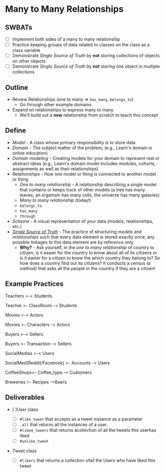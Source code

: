 # Many to Many Relationships

## SWBATs

* [ ] Implement both sides of a many to many relationship
* [ ] Practice keeping groups of data related to classes on the class as a class variable
* [ ] Demonstrate _Single Source of Truth_ by **not** storing collections of objects on other objects
* [ ] Demonstrate _Single Source of Truth_ by **not** storing one object in multiple collections

## Outline

* Review Relationships (one to many => `has_many`, `belongs_to`)
  * Go through other example domains
* Expand on relationships to express many to many
  * We'll build out a **new** relationship from scratch to teach this concept

## Define
* _Model_ - A class whose primary responsibility is to store data
* _Domain_ - The subject matter of the problem, (e.g., Learn's domain is online education)
* _Domain modeling_ - Creating models for your domain to represent real or abstract ideas (e.g., Learn's domain model includes modules, cohorts, assignments as well as their relationships)
* _Relationships_ - How one model or thing is connected to another model or thing
  * _One to many relationship_ - A relationship describing a single model that contains or keeps track of other models (a tree has many leaves, an organism has many cells, the universe has many galaxies)
  * _Many to many relationship_ (today!)
  * `belongs_to`
  * `has_many`
  * `through`
* _Schema_ - A visual representation of your data (models, relationships, etc.)
* [_Single Source of Truth_](https://en.wikipedia.org/wiki/Single_source_of_truth) - The practice of structuring _models_ and _relationships_ such that every data element is stored exactly once; any possible linkages to this data element are by reference only
  * **Why?** - Ask yourself, in the _one to many relationship_ of country to citizen, is it easier for the country to know about all of its citizens or is it easier for a citizen to know the which country they belong to? So how does a country find out its citizens? It conducts a census (a method) that asks all the people in the country if they are a citizen!

## Example Practices
Teachers >-< Students

Teacher >- ClassRoom -< Students

Movies >-< Actors

Movies >- Characters -< Actors

Buyers >-< Sellers

Buyers >- Transaction -< Sellers

SocialMedias >-< Users

SocialMed(Reddit/Facebook) >- Accounts -< Users

CoffeeShops>- Coffee_type -< Customers

Breweries >- Recipes -<Beers


## Deliverables
- [ ]User class
  - [ ] `#like_tweet` that accepts as a tweet instance as a parameter
  - [ ] `.all` that returns all the instances of a user.
  - [ ] `#liked_tweets` that returns acollection of all the tweets this userhas liked
  - [ ] `#unlike_tweet`
- Tweet class

  - [ ] `#likers` that returns a collection ofall the Users who have liked this tweet
